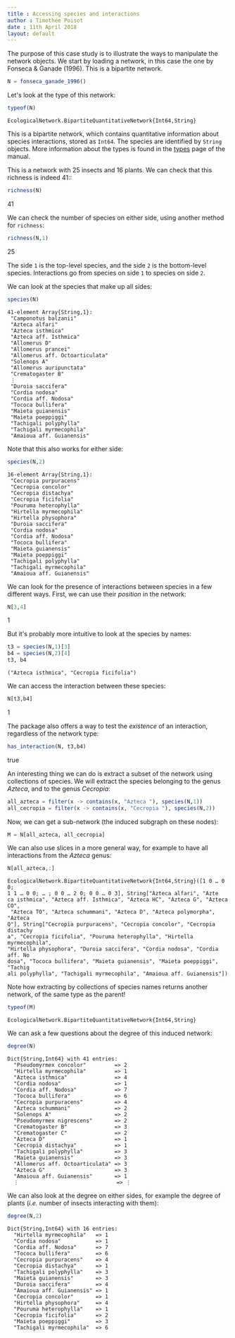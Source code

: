 ```yaml
---
title : Accessing species and interactions
author : Timothée Poisot
date : 11th April 2018
layout: default
---
```






The purpose of this case study is to illustrate the ways to manipulate the
network objects. We start by loading a network, in this case the one by Fonseca &
Ganade (1996). This is a bipartite network.

````julia
N = fonseca_ganade_1996()
````





Let's look at the type of this network:

````julia
typeof(N)
````


````
EcologicalNetwork.BipartiteQuantitativeNetwork{Int64,String}
````





This is a bipartite network, which contains quantitative information about
species interactions, stored as `Int64`. The species are identified by
`String` objects. More information about the types is found in the
[types](/manual/types/) page of the manual.

This is a network with 25 insects and 16 plants. We can check that this
richness is indeed 41::

````julia
richness(N)
````



41



We can check the number of species on either side, using another method for
`richness`:

````julia
richness(N,1)
````



25



The side `1` is the top-level species, and the side `2` is the bottom-level
species. Interactions go from species on side `1` to species on side `2`.

We can look at the species that make up all sides:

````julia
species(N)
````


````
41-element Array{String,1}:
 "Camponotus balzanii"          
 "Azteca alfari"                
 "Azteca isthmica"              
 "Azteca aff. Isthmica"         
 "Allomerus D"                  
 "Allomerus prancei"            
 "Allomerus aff. Octoarticulata"
 "Solenops A"                   
 "Allomerus auripunctata"       
 "Crematogaster B"              
 ⋮                              
 "Duroia saccifera"             
 "Cordia nodosa"                
 "Cordia aff. Nodosa"           
 "Tococa bullifera"             
 "Maieta guianensis"            
 "Maieta poeppiggi"             
 "Tachigali polyphylla"         
 "Tachigali myrmecophila"       
 "Amaioua aff. Guianensis"
````





Note that this also works for either side:

````julia
species(N,2)
````


````
16-element Array{String,1}:
 "Cecropia purpuracens"   
 "Cecropia concolor"      
 "Cecropia distachya"     
 "Cecropia ficifolia"     
 "Pouruma heterophylla"   
 "Hirtella myrmecophila"  
 "Hirtella physophora"    
 "Duroia saccifera"       
 "Cordia nodosa"          
 "Cordia aff. Nodosa"     
 "Tococa bullifera"       
 "Maieta guianensis"      
 "Maieta poeppiggi"       
 "Tachigali polyphylla"   
 "Tachigali myrmecophila" 
 "Amaioua aff. Guianensis"
````





We can look for the presence of interactions between species in a few
different ways. First, we can use their *position* in the network:

````julia
N[3,4]
````



1



But it's probably more intuitive to look at the species by names:

````julia
t3 = species(N,1)[3]
b4 = species(N,2)[4]
t3, b4
````


````
("Azteca isthmica", "Cecropia ficifolia")
````





We can access the interaction between these species:

````julia
N[t3,b4]
````



1



The package also offers a way to test the *existence* of an interaction,
regardless of the network type:

````julia
has_interaction(N, t3,b4)
````



true



An interesting thing we can do is extract a subset of the network using
collections of species. We will extract the species belonging to the genus
*Azteca*, and to the genus *Cecropia*:

````julia
all_azteca = filter(x -> contains(x, "Azteca "), species(N,1))
all_cecropia = filter(x -> contains(x, "Cecropia "), species(N,2))
````





Now, we can get a sub-network (the induced subgraph on these nodes):

````julia
M = N[all_azteca, all_cecropia]
````





We can also use slices in a more general way, for example to have all
interactions from the *Azteca* genus:

````julia
N[all_azteca,:]
````


````
EcologicalNetwork.BipartiteQuantitativeNetwork{Int64,String}([1 0 … 0 0; 
1 1 … 0 0; … ; 0 0 … 2 0; 0 0 … 0 3], String["Azteca alfari", "Azte
ca isthmica", "Azteca aff. Isthmica", "Azteca HC", "Azteca G", "Azteca CO",
 "Azteca TO", "Azteca schummani", "Azteca D", "Azteca polymorpha", "Azteca 
Q"], String["Cecropia purpuracens", "Cecropia concolor", "Cecropia distachy
a", "Cecropia ficifolia", "Pouruma heterophylla", "Hirtella myrmecophila", 
"Hirtella physophora", "Duroia saccifera", "Cordia nodosa", "Cordia aff. No
dosa", "Tococa bullifera", "Maieta guianensis", "Maieta poeppiggi", "Tachig
ali polyphylla", "Tachigali myrmecophila", "Amaioua aff. Guianensis"])
````





Note how extracting by collections of species names returns another network,
of the same type as the parent!

````julia
typeof(M)
````


````
EcologicalNetwork.BipartiteQuantitativeNetwork{Int64,String}
````





We can ask a few questions about the degree of this induced network:

````julia
degree(N)
````


````
Dict{String,Int64} with 41 entries:
  "Pseudomyrmex concolor"         => 2
  "Hirtella myrmecophila"         => 1
  "Azteca isthmica"               => 4
  "Cordia nodosa"                 => 1
  "Cordia aff. Nodosa"            => 7
  "Tococa bullifera"              => 6
  "Cecropia purpuracens"          => 4
  "Azteca schummani"              => 2
  "Solenops A"                    => 2
  "Pseudomyrmex nigrescens"       => 2
  "Crematogaster B"               => 3
  "Crematogaster C"               => 2
  "Azteca D"                      => 1
  "Cecropia distachya"            => 1
  "Tachigali polyphylla"          => 3
  "Maieta guianensis"             => 3
  "Allomerus aff. Octoarticulata" => 3
  "Azteca G"                      => 3
  "Amaioua aff. Guianensis"       => 1
  ⋮                               => ⋮
````





We can also look at the degree on either sides, for example the degree of
plants (*i.e.* number of insects interacting with them):

````julia
degree(N,2)
````


````
Dict{String,Int64} with 16 entries:
  "Hirtella myrmecophila"   => 1
  "Cordia nodosa"           => 1
  "Cordia aff. Nodosa"      => 7
  "Tococa bullifera"        => 6
  "Cecropia purpuracens"    => 4
  "Cecropia distachya"      => 1
  "Tachigali polyphylla"    => 3
  "Maieta guianensis"       => 3
  "Duroia saccifera"        => 4
  "Amaioua aff. Guianensis" => 1
  "Cecropia concolor"       => 1
  "Hirtella physophora"     => 4
  "Pouruma heterophylla"    => 1
  "Cecropia ficifolia"      => 2
  "Maieta poeppiggi"        => 3
  "Tachigali myrmecophila"  => 6
````


